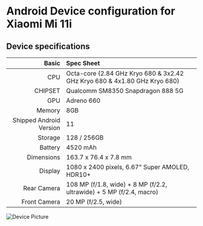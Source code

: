 # Android Device configuration for Xiaomi Mi 11i

## Device specifications

Basic   | Spec Sheet
-------:|:-------------------------
CPU     | Octa-core (2.84 GHz Kryo 680 & 3x2.42 GHz Kryo 680 & 4x1.80 GHz Kryo 680)
CHIPSET | Qualcomm SM8350 Snapdragon 888 5G
GPU     | Adreno 660
Memory  | 8GB
Shipped Android Version | 11
Storage | 128 / 256GB
Battery | 4520 mAh
Dimensions | 163.7 x 76.4 x 7.8 mm
Display | 1080 x 2400 pixels, 6.67" Super AMOLED, HDR10+
Rear Camera  | 108 MP (f/1.8, wide) + 8 MP (f/2.2, ultrawide) + 5 MP (f/2.4, macro)
Front Camera | 20 MP (f/2.5, wide)

![Device Picture](https://fdn2.gsmarena.com/vv/pics/xiaomi/xiaomi-mi-11-i-5g-1.jpg)
